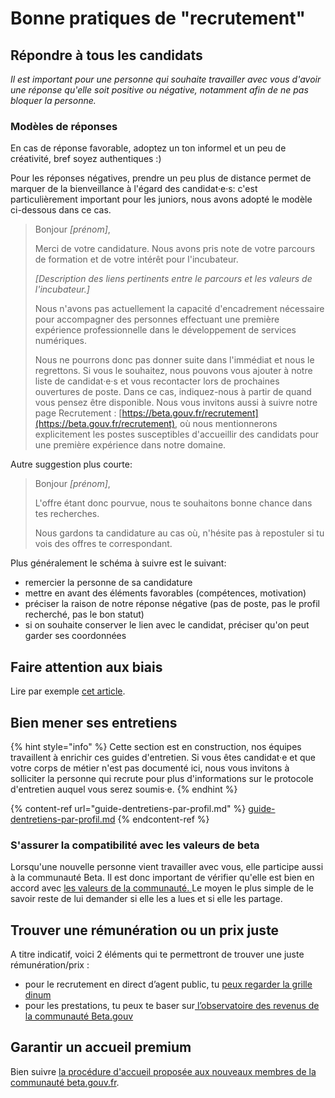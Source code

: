 # Bonne pratiques de "recrutement"

## Répondre à tous les candidats

_Il est important pour une personne qui souhaite travailler avec vous d'avoir une réponse qu'elle soit positive ou négative, notamment afin de ne pas bloquer la personne._

### Modèles de réponses

En cas de réponse favorable, adoptez un ton informel et un peu de créativité, bref soyez authentiques :)

Pour les réponses négatives, prendre un peu plus de distance permet de marquer de la bienveillance à l'égard des candidat·e·s: c'est particulièrement important pour les juniors, nous avons adopté le modèle ci-dessous dans ce cas.

> Bonjour _\[prénom]_,
>
> Merci de votre candidature. Nous avons pris note de votre parcours de formation et de votre intérêt pour l'incubateur.
>
> _\[Description des liens pertinents entre le parcours et les valeurs de l'incubateur.]_
>
> Nous n'avons pas actuellement la capacité d'encadrement nécessaire pour accompagner des personnes effectuant une première expérience professionnelle dans le développement de services numériques.
>
> Nous ne pourrons donc pas donner suite dans l'immédiat et nous le regrettons. Si vous le souhaitez, nous pouvons vous ajouter à notre liste de candidat·e·s et vous recontacter lors de prochaines ouvertures de poste. Dans ce cas, indiquez-nous à partir de quand vous pensez être disponible. Nous vous invitons aussi à suivre notre page Recrutement : [https://beta.gouv.fr/recrutement](https://beta.gouv.fr/recrutement), où nous mentionnerons explicitement les postes susceptibles d'accueillir des candidats pour une première expérience dans notre domaine.

Autre suggestion plus courte:

> Bonjour _\[prénom]_,
>
> L'offre étant donc pourvue, nous te souhaitons bonne chance dans tes recherches.
>
> Nous gardons ta candidature au cas où, n'hésite pas à repostuler si tu vois des offres te correspondant.

Plus généralement le schéma à suivre est le suivant:

* remercier la personne de sa candidature
* mettre en avant des éléments favorables (compétences, motivation)
* préciser la raison de notre réponse négative (pas de poste, pas le profil recherché, pas le bon statut)
* si on souhaite conserver le lien avec le candidat, préciser qu'on peut garder ses coordonnées

## Faire attention aux biais

Lire par exemple [cet article](https://mozaikrh.com/11-biais-cognitifs-a-connaitre-pour-mieux-recruter/).

## Bien mener ses entretiens

{% hint style="info" %}
Cette section est en construction, nos équipes travaillent à enrichir ces guides d'entretien. Si vous êtes candidat·e et que votre corps de métier n'est pas documenté ici, nous vous invitons à solliciter la personne qui recrute pour plus d'informations sur le protocole d'entretien auquel vous serez soumis·e.
{% endhint %}

{% content-ref url="guide-dentretiens-par-profil.md" %}
[guide-dentretiens-par-profil.md](guide-dentretiens-par-profil.md)
{% endcontent-ref %}

### S'assurer la compatibilité avec les valeurs de beta

Lorsqu'une nouvelle personne vient travailler avec vous, elle participe aussi à la communauté Beta. Il est donc important de vérifier qu'elle est bien en accord avec [les valeurs de la communauté. ](../../travailler-a-beta-gouv/culture/charte.md)Le moyen le plus simple de le savoir reste de lui demander si elle les a lues et si elle les partage.

## Trouver une rémunération ou un prix juste

A titre indicatif, voici 2 éléments qui te permettront de trouver une juste rémunération/prix :

* pour le recrutement en direct d’agent public, tu [peux regarder la grille dinum](https://www.numerique.gouv.fr/publications/referentiel-remuneration-filiere-numerique/)
* pour les prestations, tu peux te baser sur[ l’observatoire des revenus de la communauté Beta.gouv](https://metabase.incubateur.net/public/dashboard/554ff353-6104-4c25-a261-d8bdc40f75d5?date\_d%27arriv%25C3%25A9=past3years\~)

## Garantir un accueil premium

Bien suivre [la procédure d'accueil proposée aux nouveaux membres de la communauté beta.gouv.fr](../../travailler-a-beta-gouv/bienvenue/).
